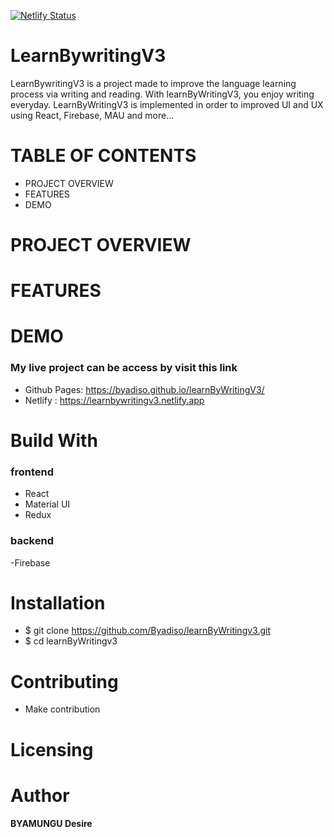 
[![Netlify Status](https://api.netlify.com/api/v1/badges/ac2c8eeb-7293-489f-a00b-6c4808240c71/deploy-status)](https://app.netlify.com/sites/learnbywritingv3/deploys)

# LearnBywritingV3

LearnBywritingV3 is a project made to improve the language learning process via writing and reading. With learnByWritingV3, you enjoy writing everyday. LearnByWritingV3 is implemented in order to improved UI and UX using React, Firebase, MAU and more...

# TABLE OF CONTENTS

- PROJECT OVERVIEW
- FEATURES
- DEMO

# PROJECT OVERVIEW

# FEATURES

# DEMO

### My live project can be access by visit this link 

- Github Pages: https://byadiso.github.io/learnByWritingV3/
- Netlify : https://learnbywritingv3.netlify.app

# Build With

### frontend

- React
- Material UI
- Redux

### backend
-Firebase

# Installation

- \$ git clone https://github.com/Byadiso/learnByWritingv3.git
- \$ cd learnByWritingv3

# Contributing

- Make contribution

# Licensing

# Author

**BYAMUNGU Desire**
